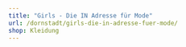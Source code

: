 ```yaml
---
title: "Girls - Die IN Adresse für Mode"
url: /dornstadt/girls-die-in-adresse-fuer-mode/
shop: Kleidung
---
```

